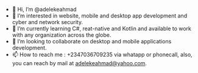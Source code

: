 - 👋 Hi, I’m @adelekeahmad
- 👀 I’m interested in website, mobile and desktop app development and cyber and network security.
- 🌱 I’m currently learning C#, reat-native and Kotlin and available to work with any organization across the globe.
- 💞️ I’m looking to collaborate on desktop and mobile applications development.
- 📫 How to reach me : +2347036709235 via whatapp or phonecall, also, you can reach by mail at adelekeahmad@yahoo.com.

<!---
adelekeahmad/adelekeahmad is a ✨ special ✨ repository because its `README.md` (this file) appears on your GitHub profile.
You can click the Preview link to take a look at your changes.
--->

